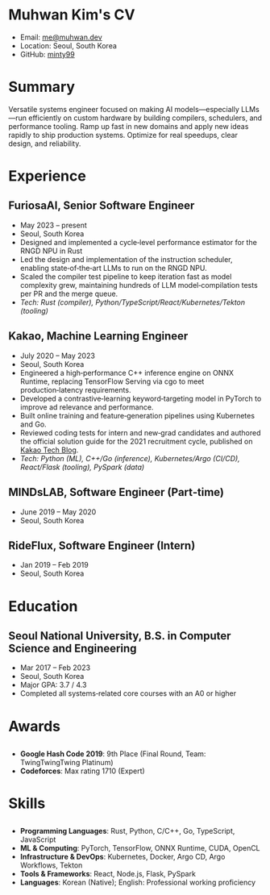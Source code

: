 # Muhwan Kim's CV

- Email: [me@muhwan.dev](mailto:me@muhwan.dev)
- Location: Seoul, South Korea
- GitHub: [minty99](https://github.com/minty99)


# Summary

Versatile systems engineer focused on making AI models—especially LLMs—run efficiently on custom hardware by building compilers, schedulers, and performance tooling. Ramp up fast in new domains and apply new ideas rapidly to ship production systems. Optimize for real speedups, clear design, and reliability.

# Experience

## FuriosaAI, Senior Software Engineer

- May 2023 – present
- Seoul, South Korea
- Designed and implemented a cycle‑level performance estimator for the RNGD NPU in Rust
- Led the design and implementation of the instruction scheduler, enabling state‑of‑the‑art LLMs to run on the RNGD NPU.
- Scaled the compiler test pipeline to keep iteration fast as model complexity grew, maintaining hundreds of LLM model‑compilation tests per PR and the merge queue.
- *Tech: Rust (compiler), Python/TypeScript/React/Kubernetes/Tekton (tooling)*

## Kakao, Machine Learning Engineer

- July 2020 – May 2023
- Seoul, South Korea
- Engineered a high‑performance C++ inference engine on ONNX Runtime, replacing TensorFlow Serving via cgo to meet production‑latency requirements.
- Developed a contrastive‑learning keyword‑targeting model in PyTorch to improve ad relevance and performance.
- Built online training and feature‑generation pipelines using Kubernetes and Go.
- Reviewed coding tests for intern and new‑grad candidates and authored the official solution guide for the 2021 recruitment cycle, published on [Kakao Tech Blog](https://tech.kakao.com/2021/07/08/2021-%EC%B9%B4%EC%B9%B4%EC%98%A4-%EC%9D%B8%ED%84%B4%EC%8B%AD-for-tech-developers-%EC%BD%94%EB%94%A9-%ED%85%8C%EC%8A%A4%ED%8A%B8-%ED%95%B4%EC%84%A4/).
- *Tech: Python (ML), C++/Go (inference), Kubernetes/Argo (CI/CD), React/Flask (tooling), PySpark (data)*

## MINDsLAB, Software Engineer (Part‑time)

- June 2019 – May 2020
- Seoul, South Korea

## RideFlux, Software Engineer (Intern)

- Jan 2019 – Feb 2019
- Seoul, South Korea

# Education

## Seoul National University, B.S. in Computer Science and Engineering

- Mar 2017 – Feb 2023
- Seoul, South Korea
- Major GPA: 3.7 / 4.3
- Completed all systems‑related core courses with an A0 or higher

# Awards

## 

- **Google Hash Code 2019**: 9th Place (Final Round, Team: TwingTwingTwing Platinum)
- **Codeforces**: Max rating 1710 (Expert)

# Skills

## 

- **Programming Languages**: Rust, Python, C/C++, Go, TypeScript, JavaScript
- **ML & Computing**: PyTorch, TensorFlow, ONNX Runtime, CUDA, OpenCL
- **Infrastructure & DevOps**: Kubernetes, Docker, Argo CD, Argo Workflows, Tekton
- **Tools & Frameworks**: React, Node.js, Flask, PySpark
- **Languages**: Korean (Native); English: Professional working proficiency

